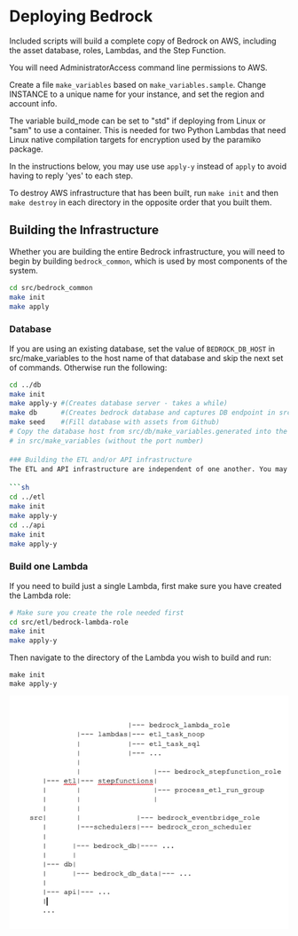 # Deploying Bedrock
Included scripts will build a complete copy of Bedrock on AWS, including the asset database, roles, Lambdas, and the Step Function.

You will need AdministratorAccess command line permissions to AWS.

Create a file `make_variables` based on `make_variables.sample`. Change INSTANCE to a unique name for your instance, and set the region and account info.

The variable build_mode can be set to "std" if deploying from Linux or "sam" to use a container. This is needed for two Python Lambdas that need Linux native compilation targets for encryption used by the paramiko package.

In the instructions below, you may use use ```apply-y``` instead of ```apply``` to avoid having to reply 'yes' to each step.

To destroy AWS infrastructure that has been built, run ```make init``` and then ```make destroy``` in each directory in the opposite order that you built them.

## Building the Infrastructure
Whether you are building the entire Bedrock infrastructure, you will need to begin by building ```bedrock_common```, which is used by most components of the system.

```sh
cd src/bedrock_common
make init
make apply
```
### Database
If you are using an existing database, set the value of ```BEDROCK_DB_HOST``` in src/make_variables to the host name of that database and skip the next set of commands. Otherwise run the following:
```sh
cd ../db
make init
make apply-y #(Creates database server - takes a while)
make db      #(Creates bedrock database and captures DB endpoint in src/db/make_variables.generated)
make seed    #(Fill database with assets from Github)
# Copy the database host from src/db/make_variables.generated into the value of BEDROCK_DB_HOST
# in src/make_variables (without the port number)

### Building the ETL and/or API infrastructure
The ETL and API infrastructure are independent of one another. You may build only one and the order is unimportant.

```sh
cd ../etl
make init
make apply-y
cd ../api
make init
make apply-y
```

### Build one Lambda
If you need to build just a single Lambda, first make sure you have created the Lambda role:
```sh
# Make sure you create the role needed first
cd src/etl/bedrock-lambda-role
make init
make apply-y
```
Then navigate to the directory of the Lambda you wish to build and run:
```
make init
make apply-y
```

![directory-structure](./deployment-folders.png)
